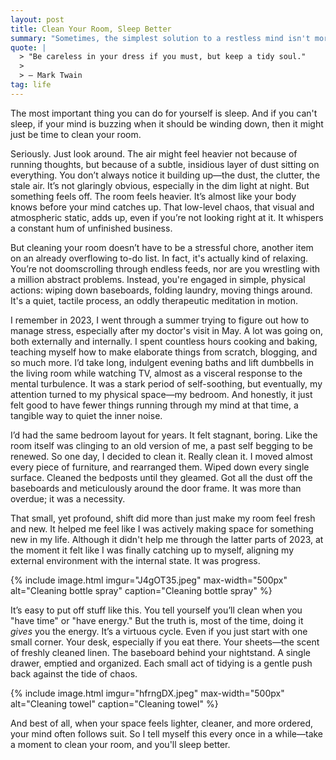 ```yaml
---
layout: post
title: Clean Your Room, Sleep Better
summary: "Sometimes, the simplest solution to a restless mind isn't more thinking, but a little cleaning."
quote: |
  > "Be careless in your dress if you must, but keep a tidy soul."
  >
  > — Mark Twain
tag: life
---
```


The most important thing you can do for yourself is sleep. And if you can't sleep, if your mind is buzzing when it should be winding down, then it might just be time to clean your room.

Seriously. Just look around. The air might feel heavier not because of running thoughts, but because of a subtle, insidious layer of dust sitting on everything. You don’t always notice it building up—the dust, the clutter, the stale air. It’s not glaringly obvious, especially in the dim light at night. But something feels off. The room feels heavier. It’s almost like your body knows before your mind catches up. That low-level chaos, that visual and atmospheric static, adds up, even if you’re not looking right at it. It whispers a constant hum of unfinished business.

But cleaning your room doesn’t have to be a stressful chore, another item on an already overflowing to-do list. In fact, it's actually kind of relaxing. You’re not doomscrolling through endless feeds, nor are you wrestling with a million abstract problems. Instead, you're engaged in simple, physical actions: wiping down baseboards, folding laundry, moving things around. It's a quiet, tactile process, an oddly therapeutic meditation in motion.

I remember in 2023, I went through a summer trying to figure out how to manage stress, especially after my doctor's visit in May. A lot was going on, both externally and internally. I spent countless hours cooking and baking, teaching myself how to make elaborate things from scratch, blogging, and so much more. I’d take long, indulgent evening baths and lift dumbbells in the living room while watching TV, almost as a visceral response to the mental turbulence. It was a stark period of self-soothing, but eventually, my attention turned to my physical space—my bedroom. And honestly, it just felt good to have fewer things running through my mind at that time, a tangible way to quiet the inner noise.

I’d had the same bedroom layout for years. It felt stagnant, boring. Like the room itself was clinging to an old version of me, a past self begging to be renewed. So one day, I decided to clean it. Really clean it. I moved almost every piece of furniture, and rearranged them. Wiped down every single surface. Cleaned the bedposts until they gleamed. Got all the dust off the baseboards and meticulously around the door frame. It was more than overdue; it was a necessity.

That small, yet profound, shift did more than just make my room feel fresh and new. It helped me feel like I was actively making space for something new in my life. Although it didn't help me through the latter parts of 2023, at the moment it felt like I was finally catching up to myself, aligning my external environment with the internal state. It was progress.

{% include image.html 
    imgur="J4gOT35.jpeg" 
    max-width="500px"
    alt="Cleaning bottle spray"
    caption="Cleaning bottle spray" 
 %}

It’s easy to put off stuff like this. You tell yourself you’ll clean when you "have time" or "have energy." But the truth is, most of the time, doing it *gives* you the energy. It’s a virtuous cycle. Even if you just start with one small corner. Your desk, especially if you eat there. Your sheets—the scent of freshly cleaned linen. The baseboard behind your nightstand. A single drawer, emptied and organized. Each small act of tidying is a gentle push back against the tide of chaos.

{% include image.html 
    imgur="hfrngDX.jpeg" 
    max-width="500px"
    alt="Cleaning towel"
    caption="Cleaning towel" 
 %}

And best of all, when your space feels lighter, cleaner, and more ordered, your mind often follows suit. So I tell myself this every once in a while—take a moment to clean your room, and you'll sleep better.